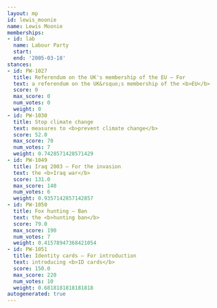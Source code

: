 ```yaml
---
layout: mp
id: lewis_moonie
name: Lewis Moonie
memberships:
- id: lab
  name: Labour Party
  start: 
  end: '2005-03-18'
stances:
- id: PW-1027
  title: Referendum on the UK's membership of the EU — For
  text: a referendum on the UK&rsquo;s membership of the <b>EU</b>
  score: 0
  max_score: 0
  num_votes: 0
  weight: 0
- id: PW-1030
  title: Stop climate change
  text: measures to <b>prevent climate change</b>
  score: 52.0
  max_score: 70
  num_votes: 7
  weight: 0.7428571428571429
- id: PW-1049
  title: Iraq 2003 — For the invasion
  text: the <b>Iraq war</b>
  score: 131.0
  max_score: 140
  num_votes: 6
  weight: 0.9357142857142857
- id: PW-1050
  title: Fox hunting — Ban
  text: the <b>hunting ban</b>
  score: 79.0
  max_score: 190
  num_votes: 7
  weight: 0.41578947368421054
- id: PW-1051
  title: Identity cards — For introduction
  text: introducing <b>ID cards</b>
  score: 150.0
  max_score: 220
  num_votes: 10
  weight: 0.6818181818181818
autogenerated: true
---
```


